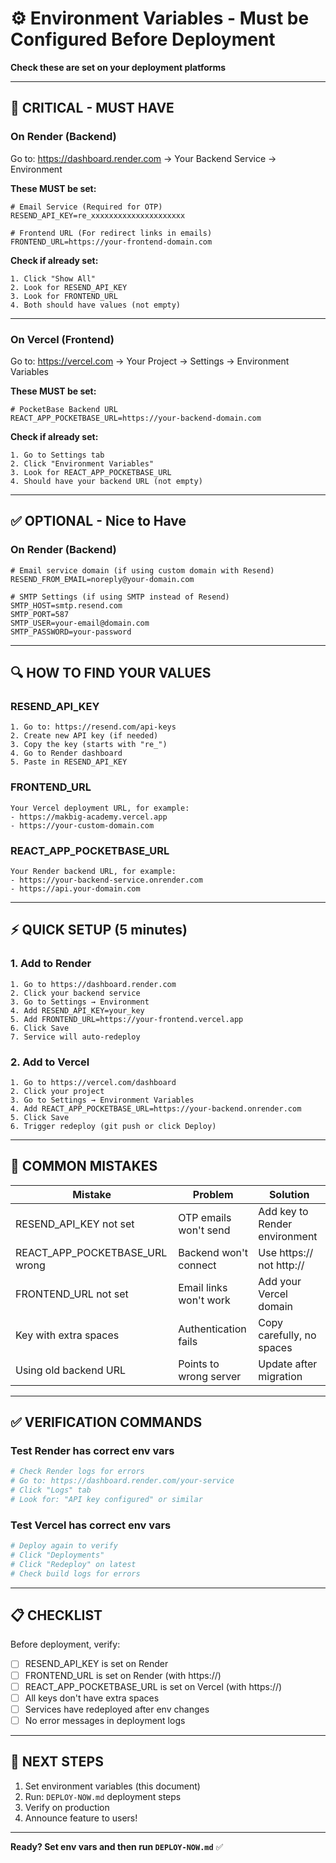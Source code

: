# ⚙️ Environment Variables - Must be Configured Before Deployment

**Check these are set on your deployment platforms**

---

## 🔴 CRITICAL - MUST HAVE

### On Render (Backend)

Go to: https://dashboard.render.com → Your Backend Service → Environment

**These MUST be set:**

```env
# Email Service (Required for OTP)
RESEND_API_KEY=re_xxxxxxxxxxxxxxxxxxxxx

# Frontend URL (For redirect links in emails)
FRONTEND_URL=https://your-frontend-domain.com
```

**Check if already set:**

```
1. Click "Show All"
2. Look for RESEND_API_KEY
3. Look for FRONTEND_URL
4. Both should have values (not empty)
```

---

### On Vercel (Frontend)

Go to: https://vercel.com → Your Project → Settings → Environment Variables

**These MUST be set:**

```env
# PocketBase Backend URL
REACT_APP_POCKETBASE_URL=https://your-backend-domain.com
```

**Check if already set:**

```
1. Go to Settings tab
2. Click "Environment Variables"
3. Look for REACT_APP_POCKETBASE_URL
4. Should have your backend URL (not empty)
```

---

## ✅ OPTIONAL - Nice to Have

### On Render (Backend)

```env
# Email service domain (if using custom domain with Resend)
RESEND_FROM_EMAIL=noreply@your-domain.com

# SMTP Settings (if using SMTP instead of Resend)
SMTP_HOST=smtp.resend.com
SMTP_PORT=587
SMTP_USER=your-email@domain.com
SMTP_PASSWORD=your-password
```

---

## 🔍 HOW TO FIND YOUR VALUES

### RESEND_API_KEY

```
1. Go to: https://resend.com/api-keys
2. Create new API key (if needed)
3. Copy the key (starts with "re_")
4. Go to Render dashboard
5. Paste in RESEND_API_KEY
```

### FRONTEND_URL

```
Your Vercel deployment URL, for example:
- https://makbig-academy.vercel.app
- https://your-custom-domain.com
```

### REACT_APP_POCKETBASE_URL

```
Your Render backend URL, for example:
- https://your-backend-service.onrender.com
- https://api.your-domain.com
```

---

## ⚡ QUICK SETUP (5 minutes)

### 1. Add to Render

```
1. Go to https://dashboard.render.com
2. Click your backend service
3. Go to Settings → Environment
4. Add RESEND_API_KEY=your_key
5. Add FRONTEND_URL=https://your-frontend.vercel.app
6. Click Save
7. Service will auto-redeploy
```

### 2. Add to Vercel

```
1. Go to https://vercel.com/dashboard
2. Click your project
3. Go to Settings → Environment Variables
4. Add REACT_APP_POCKETBASE_URL=https://your-backend.onrender.com
5. Click Save
6. Trigger redeploy (git push or click Deploy)
```

---

## 🚨 COMMON MISTAKES

| Mistake                        | Problem                | Solution                      |
| ------------------------------ | ---------------------- | ----------------------------- |
| RESEND_API_KEY not set         | OTP emails won't send  | Add key to Render environment |
| REACT_APP_POCKETBASE_URL wrong | Backend won't connect  | Use https:// not http://      |
| FRONTEND_URL not set           | Email links won't work | Add your Vercel domain        |
| Key with extra spaces          | Authentication fails   | Copy carefully, no spaces     |
| Using old backend URL          | Points to wrong server | Update after migration        |

---

## ✅ VERIFICATION COMMANDS

### Test Render has correct env vars

```bash
# Check Render logs for errors
# Go to: https://dashboard.render.com/your-service
# Click "Logs" tab
# Look for: "API key configured" or similar
```

### Test Vercel has correct env vars

```bash
# Deploy again to verify
# Click "Deployments"
# Click "Redeploy" on latest
# Check build logs for errors
```

---

## 📋 CHECKLIST

Before deployment, verify:

- [ ] RESEND_API_KEY is set on Render
- [ ] FRONTEND_URL is set on Render (with https://)
- [ ] REACT_APP_POCKETBASE_URL is set on Vercel (with https://)
- [ ] All keys don't have extra spaces
- [ ] Services have redeployed after env changes
- [ ] No error messages in deployment logs

---

## 🎯 NEXT STEPS

1. Set environment variables (this document)
2. Run: `DEPLOY-NOW.md` deployment steps
3. Verify on production
4. Announce feature to users!

---

**Ready? Set env vars and then run `DEPLOY-NOW.md`** ✅
